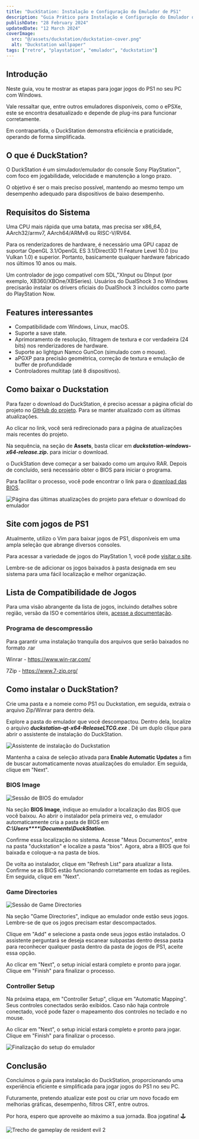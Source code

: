 ```yaml
---
title: "DuckStation: Instalação e Configuração do Emulador de PS1"
description: "Guia Prático para Instalação e Configuração do Emulador de PS1."
publishDate: "28 February 2024"
updatedDate: "12 March 2024"
coverImage:
  src: "@/assets/duckstation/duckstation-cover.png"
  alt: "Duckstation wallpaper"
tags: ["retro", "playstation", "emulador", "duckstation"]
---
```


## Introdução

Neste guia, vou te mostrar as etapas para jogar jogos do PS1 no seu PC com Windows.

Vale ressaltar que, entre outros emuladores disponíveis, como o ePSXe, este se encontra desatualizado e depende de plug-ins para funcionar corretamente.

Em contrapartida, o DuckStation demonstra eficiência e praticidade, operando de forma simplificada.

## O que é DuckStation?

O DuckStation é um simulador/emulador do console Sony PlayStation™, com foco em jogabilidade, velocidade e manutenção a longo prazo.

O objetivo é ser o mais preciso possível, mantendo ao mesmo tempo um desempenho adequado para dispositivos de baixo desempenho.

## Requisitos do Sistema

Uma CPU mais rápida que uma batata, mas precisa ser x86_64, AArch32/armv7, AArch64/ARMv8 ou RISC-V/RV64.

Para os renderizadores de hardware, é necessário uma GPU capaz de suportar OpenGL 3.1/OpenGL ES 3.1/Direct3D 11 Feature Level 10.0 (ou Vulkan 1.0) e superior. Portanto, basicamente qualquer hardware fabricado nos últimos 10 anos ou mais.

Um controlador de jogo compatível com SDL,"XInput ou DInput (por exemplo, XB360/XBOne/XBSeries). Usuários do DualShock 3 no Windows precisarão instalar os drivers oficiais do DualShock 3 incluídos como parte do PlayStation Now.

## Features interessantes

- Compatibilidade com Windows, Linux, macOS.
- Suporte a save state.
- Aprimoramento de resolução, filtragem de textura e cor verdadeira (24 bits) nos renderizadores de hardware.
- Suporte ao lightgun Namco GunCon (simulado com o mouse).
- aPGXP para precisão geométrica, correção de textura e emulação de buffer de profundidade
- Controladores multitap (até 8 dispositivos).

## Como baixar o Duckstation

Para fazer o download do DuckStation, é preciso acessar a página oficial do projeto no [GitHub do projeto](https://github.com/stenzek/duckstation/releases/tag/latest). Para se manter atualizado com as últimas atualizações.

Ao clicar no link, você será redirecionado para a página de atualizações mais recentes do projeto.

Na sequência, na seção de **Assets**, basta clicar em **_duckstation-windows-x64-release.zip_.** para iniciar o download.

o DuckStation deve começar a ser baixado como um arquivo RAR. Depois de concluído, será necessário obter o BIOS para iniciar o programa.

Para facilitar o processo, você pode encontrar o link para o [download das BIOS](https://www.retrostic.com/pt/bios/pcsx-playstation).

![Página das últimas atualizações do projeto para efetuar o download do emulador](@/assets/duckstation/github.png)

## Site com jogos de PS1

Atualmente, utilizo o Vim para baixar jogos de PS1, disponíveis em uma ampla seleção que abrange diversos consoles.

Para acessar a variedade de jogos do PlayStation 1, você pode [visitar o site](https://vimm.net/vault/PS1.).

Lembre-se de adicionar os jogos baixados à pasta designada em seu sistema para uma fácil localização e melhor organização.

## Lista de Compatibilidade de Jogos

Para uma visão abrangente da lista de jogos, incluindo detalhes sobre região, versão da ISO e comentários úteis, [acesse a documentação](https://docs.google.com/spreadsheets/d/e/2PACX-1vRE0jjiK_aldpICoy5kVQlpk2f81Vo6P4p9vfg4d7YoTOoDlH4PQHoXjTD2F7SdN8SSBLoEAItaIqQo/pubhtml).

### Programa de descompressão

Para garantir uma instalação tranquila dos arquivos que serão baixados no formato .rar

Winrar - https://www.win-rar.com/

7Zip - https://www.7-zip.org/

## Como instalar o DuckStation?

Crie uma pasta e a nomeie como PS1 ou Duckstation, em seguida, extraia o arquivo Zip/Winrar para dentro dela.

Explore a pasta do emulador que você descompactou. Dentro dela, localize o arquivo **_duckstation-qt-x64-ReleaseLTCG.exe_** . Dê um duplo clique para abrir o assistente de instalação do DuckStation.

![Assistente de instalação do Duckstation](@/assets/duckstation/step01.png)

Mantenha a caixa de seleção ativada para **Enable Automatic Updates** a fim de buscar automaticamente novas atualizações do emulador. Em seguida, clique em "Next".

### BIOS Image

![Sessão de BIOS do emulador](@/assets/duckstation/step02.png)

Na seção **BIOS Image**, indique ao emulador a localização das BIOS que você baixou. Ao abrir o instalador pela primeira vez, o emulador automaticamente cria a pasta de BIOS em _**C:\Users\*\*\*\*\Documents\DuckStation**_.

Confirme essa localização no sistema. Acesse "Meus Documentos", entre na pasta "duckstation" e localize a pasta "bios". Agora, abra a BIOS que foi baixada e coloque-a na pasta de bios.

De volta ao instalador, clique em "Refresh List" para atualizar a lista. Confirme se as BIOS estão funcionando corretamente em todas as regiões. Em seguida, clique em "Next".

### Game Directories

![Sessão de Game Directories](@/assets/duckstation/step03.png)

Na seção "Game Directories", indique ao emulador onde estão seus jogos. Lembre-se de que os jogos precisam estar descompactados.

Clique em "Add" e selecione a pasta onde seus jogos estão instalados. O assistente perguntará se deseja escanear subpastas dentro dessa pasta para reconhecer qualquer pasta dentro da pasta de jogos de PS1, aceite essa opção.

Ao clicar em "Next", o setup inicial estará completo e pronto para jogar. Clique em "Finish" para finalizar o processo.

### Controller Setup

Na próxima etapa, em "Controller Setup", clique em "Automatic Mapping". Seus controles conectados serão exibidos. Caso não haja controle conectado, você pode fazer o mapeamento dos controles no teclado e no mouse.

Ao clicar em "Next", o setup inicial estará completo e pronto para jogar. Clique em "Finish" para finalizar o processo.

![Finalização do setup do emulador](@/assets/duckstation/step04.png)

## Conclusão

Concluímos o guia para instalação do DuckStation, proporcionando uma experiência eficiente e simplificada para jogar jogos do PS1 no seu PC.

Futuramente, pretendo atualizar este post ou criar um novo focado em melhorias gráficas, desempenho, filtros CRT, entre outros.

Por hora, espero que aproveite ao máximo a sua jornada. Boa jogatina! 🕹️

![Trecho de gameplay de resident evil 2](@/assets/duckstation/re2.gif)
